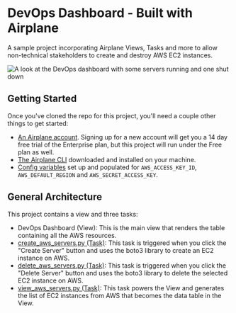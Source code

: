 # DevOps Dashboard - Built with Airplane

A sample project incorporating Airplane Views, Tasks and more to allow non-technical stakeholders to create and destroy AWS EC2 instances.

![A look at the DevOps dashboard with some servers running and one shut down](https://i.imgur.com/dsgTA7I.png)

## Getting Started

Once you've cloned the repo for this project, you'll need a couple other things to get started:

  - [An Airplane account](https://app.airplane.dev/signup). Signing up for a new account will get you a 14 day free trial of the Enterprise plan, but this project will run under the Free plan as well.
  - [The Airplane CLI](https://docs.airplane.dev/platform/airplane-cli) downloaded and installed on your machine.
  - [Config variables](https://app.airplane.dev/settings/config-vars) set up and populated for `AWS_ACCESS_KEY_ID`, `AWS_DEFAULT_REGION` and `AWS_SECRET_ACCESS_KEY`.

## General Architecture

This project contains a view and three tasks:

  - DevOps Dashboard (View): This is the main view that renders the table containing all the AWS resources.
  - [create_aws_servers.py (Task)](https://github.com/kkoppenhaver/airplane-devops-dashboard/blob/main/tasks/create_aws_servers_airplane.py): This task is triggered when you click the "Create Server" button and uses the boto3 library to create an EC2 instance on AWS.
  - [delete_aws_servers.py (Task)](https://github.com/kkoppenhaver/airplane-devops-dashboard/blob/main/tasks/delete_aws_servers_airplane.py): This task is triggered when you click the "Delete Server" button and uses the boto3 library to delete the selected EC2 instance on AWS.
  - [view_aws_servers.py (Task)](https://github.com/kkoppenhaver/airplane-devops-dashboard/blob/main/tasks/view_aws_servers_airplane.py): This task powers the View and generates the list of EC2 instances from AWS that becomes the data table in the View.